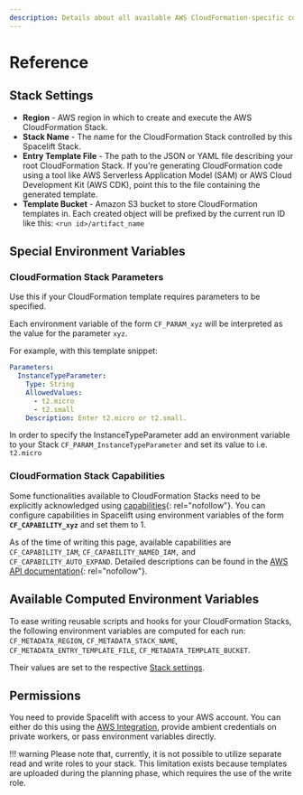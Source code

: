```yaml
---
description: Details about all available AWS CloudFormation-specific configuration options.
---
```


# Reference

## Stack Settings

- **Region** - AWS region in which to create and execute the AWS CloudFormation Stack.
- **Stack Name** - The name for the CloudFormation Stack controlled by this Spacelift Stack.
- **Entry Template File** - The path to the JSON or YAML file describing your root CloudFormation Stack. If you're generating CloudFormation code using a tool like AWS Serverless Application Model (SAM) or AWS Cloud Development Kit (AWS CDK), point this to the file containing the generated template.
- **Template Bucket** - Amazon S3 bucket to store CloudFormation templates in. Each created object will be prefixed by the current run ID like this: `<run id>/artifact_name`

## Special Environment Variables

### CloudFormation Stack Parameters

Use this if your CloudFormation template requires parameters to be specified.

Each environment variable of the form `CF_PARAM_xyz` will be interpreted as the value for the parameter `xyz`.

For example, with this template snippet:

```yaml
Parameters:
  InstanceTypeParameter:
    Type: String
    AllowedValues:
      - t2.micro
      - t2.small
    Description: Enter t2.micro or t2.small.
```

In order to specify the InstanceTypeParameter add an environment variable to your Stack `CF_PARAM_InstanceTypeParameter` and set its value to i.e. `t2.micro`

### CloudFormation Stack Capabilities

Some functionalities available to CloudFormation Stacks need to be explicitly acknowledged using [capabilities](https://docs.aws.amazon.com/AWSCloudFormation/latest/UserGuide/using-iam-template.html#using-iam-capabilities){: rel="nofollow"}. You can configure capabilities in Spacelift using environment variables of the form **`CF_CAPABILITY_xyz`** and set them to 1.

As of the time of writing this page, available capabilities are `CF_CAPABILITY_IAM`, `CF_CAPABILITY_NAMED_IAM,` and `CF_CAPABILITY_AUTO_EXPAND`. Detailed descriptions can be found in the [AWS API documentation](https://docs.aws.amazon.com/AWSCloudFormation/latest/APIReference/API_CreateChangeSet.html){: rel="nofollow"}.

## Available Computed Environment Variables

To ease writing reusable scripts and hooks for your CloudFormation Stacks, the following environment variables are computed for each run: `CF_METADATA_REGION`, `CF_METADATA_STACK_NAME`, `CF_METADATA_ENTRY_TEMPLATE_FILE`, `CF_METADATA_TEMPLATE_BUCKET`.

Their values are set to the respective [Stack settings](reference.md#stack-settings).

## Permissions

You need to provide Spacelift with access to your AWS account. You can either do this using the [AWS Integration](../../integrations/cloud-providers/aws.md), provide ambient credentials on private workers, or pass environment variables directly.

!!! warning
    Please note that, currently, it is not possible to utilize separate read and write roles to your stack. This limitation exists because templates are uploaded during the planning phase, which requires the use of the write role.
